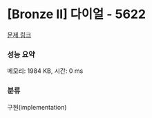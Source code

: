 # [Bronze II] 다이얼 - 5622 

[문제 링크](https://www.acmicpc.net/problem/5622) 

### 성능 요약

메모리: 1984 KB, 시간: 0 ms

### 분류

구현(implementation)

